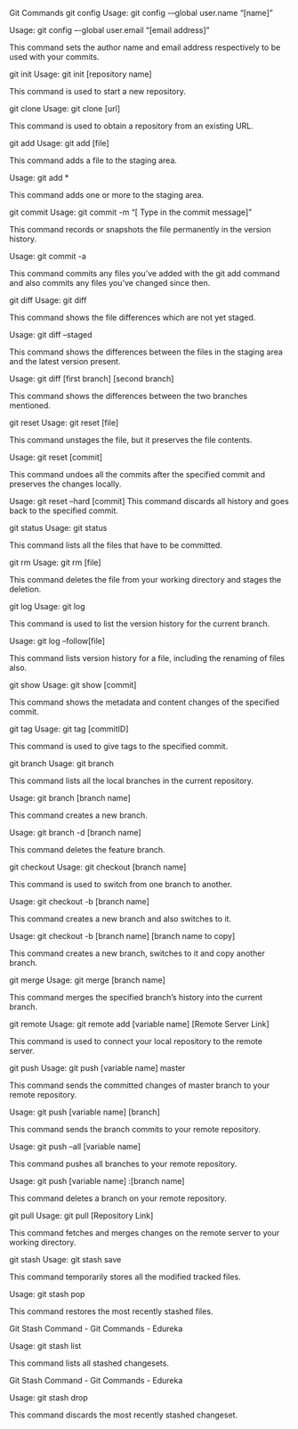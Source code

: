 Git Commands
git config
Usage: git config -–global user.name “[name]”  

Usage: git config –-global user.email “[email address]”  

This command sets the author name and email address respectively to be used with your commits.

git init
Usage: git init [repository name]

This command is used to start a new repository.


git clone
Usage: git clone [url]  

This command is used to obtain a repository from an existing URL.


git add
Usage: git add [file]  

This command adds a file to the staging area.


Usage: git add *  

This command adds one or more to the staging area.


git commit
Usage: git commit -m “[ Type in the commit message]”  

This command records or snapshots the file permanently in the version history.


Usage: git commit -a  

This command commits any files you’ve added with the git add command and also commits any files you’ve changed since then.


git diff
Usage: git diff  

This command shows the file differences which are not yet staged.


 Usage: git diff –staged 

This command shows the differences between the files in the staging area and the latest version present.


Usage: git diff [first branch] [second branch]  

This command shows the differences between the two branches mentioned.


git reset
Usage: git reset [file]  

This command unstages the file, but it preserves the file contents.


Usage: git reset [commit]  

This command undoes all the commits after the specified commit and preserves the changes locally.


Usage: git reset –hard [commit]  This command discards all history and goes back to the specified commit.


git status
Usage: git status  

This command lists all the files that have to be committed.


git rm
Usage: git rm [file]  

This command deletes the file from your working directory and stages the deletion.


git log
Usage: git log  

This command is used to list the version history for the current branch.


Usage: git log –follow[file]  

This command lists version history for a file, including the renaming of files also.


git show
Usage: git show [commit]  

This command shows the metadata and content changes of the specified commit.


git tag
Usage: git tag [commitID]  

This command is used to give tags to the specified commit.


git branch
Usage: git branch  

This command lists all the local branches in the current repository.


Usage: git branch [branch name]  

This command creates a new branch.


Usage: git branch -d [branch name]  

This command deletes the feature branch.


git checkout
Usage: git checkout [branch name]  

This command is used to switch from one branch to another.


Usage: git checkout -b [branch name]  

This command creates a new branch and also switches to it.


Usage: git checkout -b [branch name] [branch name to copy] 

This command creates a new branch, switches to it and copy another branch.


git merge
Usage: git merge [branch name]  

This command merges the specified branch’s history into the current branch.


git remote
Usage: git remote add [variable name] [Remote Server Link]  

This command is used to connect your local repository to the remote server.


git push
Usage: git push [variable name] master  

This command sends the committed changes of master branch to your remote repository.


Usage: git push [variable name] [branch]  

This command sends the branch commits to your remote repository.


Usage: git push –all [variable name]  

This command pushes all branches to your remote repository.


Usage: git push [variable name] :[branch name]  

This command deletes a branch on your remote repository.


git pull
Usage: git pull [Repository Link]  

This command fetches and merges changes on the remote server to your working directory.


git stash
Usage: git stash save  

This command temporarily stores all the modified tracked files.


Usage: git stash pop  

This command restores the most recently stashed files.

Git Stash Command - Git Commands - Edureka

Usage: git stash list  

This command lists all stashed changesets.

Git Stash Command - Git Commands - Edureka

Usage: git stash drop  

This command discards the most recently stashed changeset.
